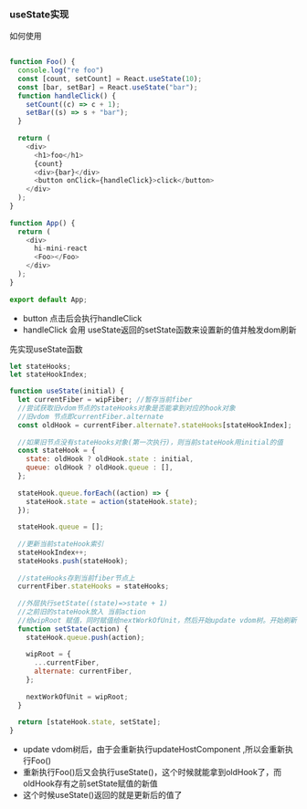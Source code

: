 ### useState实现

如何使用

```js
 
function Foo() {
  console.log("re foo")
  const [count, setCount] = React.useState(10);
  const [bar, setBar] = React.useState("bar");
  function handleClick() {
    setCount((c) => c + 1);
    setBar((s) => s + "bar");
  }
 
  return (
    <div>
      <h1>foo</h1>
      {count}
      <div>{bar}</div>
      <button onClick={handleClick}>click</button>
    </div>
  );
}
 
function App() {
  return (
    <div>
      hi-mini-react
      <Foo></Foo>
    </div>
  );
}
 
export default App;
```

* button 点击后会执行handleClick 
* handleClick 会用 useState返回的setState函数来设置新的值并触发dom刷新

先实现useState函数

```js
let stateHooks;
let stateHookIndex;

function useState(initial) {
  let currentFiber = wipFiber; //暂存当前fiber
  //尝试获取旧vdom节点的stateHooks对象是否能拿到对应的hook对象
  //旧vdom 节点即currentFiber.alternate
  const oldHook = currentFiber.alternate?.stateHooks[stateHookIndex];
  
  //如果旧节点没有stateHooks对象(第一次执行)，则当前stateHook用initial的值
  const stateHook = {
    state: oldHook ? oldHook.state : initial,
    queue: oldHook ? oldHook.queue : [],
  };
 
  stateHook.queue.forEach((action) => {
    stateHook.state = action(stateHook.state);
  });
 
  stateHook.queue = [];
 
  //更新当前stateHook索引
  stateHookIndex++;
  stateHooks.push(stateHook);
 
  //stateHooks存到当前fiber节点上
  currentFiber.stateHooks = stateHooks;
 
  //外层执行setState((state)=>state + 1)
  //之前旧的stateHook放入 当前action
  //给wipRoot 赋值，同时赋值给nextWorkOfUnit，然后开始update vdom树。开始刷新
  function setState(action) {
    stateHook.queue.push(action);
 
    wipRoot = {
      ...currentFiber,
      alternate: currentFiber,
    };
 
    nextWorkOfUnit = wipRoot;
  }
 
  return [stateHook.state, setState];
}
```

* update vdom树后，由于会重新执行updateHostComponent ,所以会重新执行Foo() 
* 重新执行Foo()后又会执行useState()，这个时候就能拿到oldHook了，而oldHook存有之前setState赋值的新值
* 这个时候useState()返回的就是更新后的值了